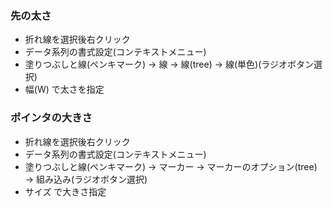 ### 先の太さ
* 折れ線を選択後右クリック
* データ系列の書式設定(コンテキストメニュー)
* 塗りつぶしと線(ペンキマーク) → 線 → 線(tree) → 線(単色)(ラジオボタン選択)
* 幅(W) で太さを指定

### ポインタの大きさ
* 折れ線を選択後右クリック
* データ系列の書式設定(コンテキストメニュー)
* 塗りつぶしと線(ペンキマーク) → マーカー → マーカーのオプション(tree) → 組み込み(ラジオボタン選択)
* サイズ で大きさ指定
